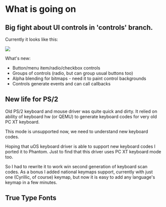 # What is going on

## Big fight about UI controls in 'controls' branch. 

Currently it  looks like this:

![](https://github.com/dzavalishin/phantomuserland/blob/controls/doc/images/phantom_screen_17_10_2019.png)

What's new:

* Button/menu item/radio/checkbox controls
* Groups of controls (radio, but can group usual buttons too)
* Alpha blending for bitmaps - need it to paint control backgrounds
* Controls generate events and can call callbacks

## New life for PS/2 

Old PS/2 keyboard and mouse driver was quite quick and dirty. It relied
on ability of keyboard hw (or QEMU) to generate keyboard codes for very
old PC XT keyboard.

This mode is unsupported now, we need to understand new keyboard codes.

Hoping that uOS keyboard driver is able to support new keyboard codes I
ported it to Phantom. Just to find that this driver uses PC XT keyboard mode too.

So I had to rewrite it to work win second generation of keyboard scan codes.
As a bonus I added national keymaps support, currently with just one (Cyrillic,
of course) keymap, but now it is easy to add any language's keymap in a few minutes.

## True Type Fonts


